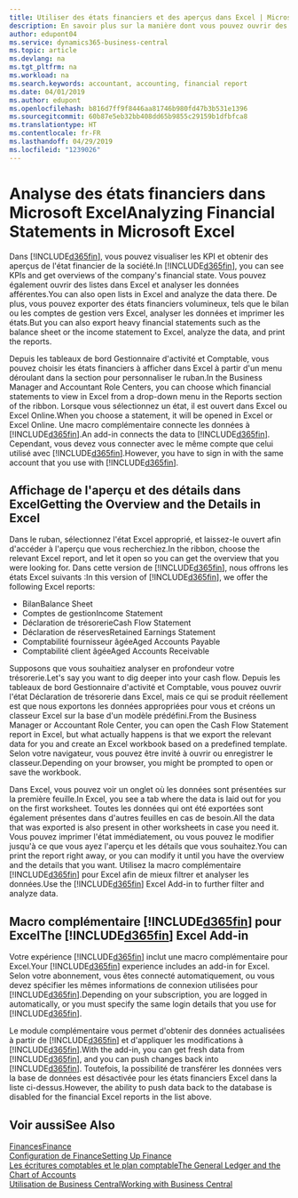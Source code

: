 ```yaml
---
title: Utiliser des états financiers et des aperçus dans Excel | Microsoft Docs
description: En savoir plus sur la manière dont vous pouvez ouvrir des états financiers dans Microsoft Excel à partir de Business Central pour une meilleure analyse.
author: edupont04
ms.service: dynamics365-business-central
ms.topic: article
ms.devlang: na
ms.tgt_pltfrm: na
ms.workload: na
ms.search.keywords: accountant, accounting, financial report
ms.date: 04/01/2019
ms.author: edupont
ms.openlocfilehash: b816d7ff9f8446aa81746b980fd47b3b531e1396
ms.sourcegitcommit: 60b87e5eb32bb408dd65b9855c29159b1dfbfca8
ms.translationtype: HT
ms.contentlocale: fr-FR
ms.lasthandoff: 04/29/2019
ms.locfileid: "1239026"
---
```

# <a name="analyzing-financial-statements-in-microsoft-excel"></a><span data-ttu-id="5701e-103">Analyse des états financiers dans Microsoft Excel</span><span class="sxs-lookup"><span data-stu-id="5701e-103">Analyzing Financial Statements in Microsoft Excel</span></span>
<span data-ttu-id="5701e-104">Dans [!INCLUDE[d365fin](includes/d365fin_md.md)], vous pouvez visualiser les KPI et obtenir des aperçus de l'état financier de la société.</span><span class="sxs-lookup"><span data-stu-id="5701e-104">In [!INCLUDE[d365fin](includes/d365fin_md.md)], you can see KPIs and get overviews of the company's financial state.</span></span> <span data-ttu-id="5701e-105">Vous pouvez également ouvrir des listes dans Excel et analyser les données afférentes.</span><span class="sxs-lookup"><span data-stu-id="5701e-105">You can also open lists in Excel and analyze the data there.</span></span> <span data-ttu-id="5701e-106">De plus, vous pouvez exporter des états financiers volumineux, tels que le bilan ou les comptes de gestion vers Excel, analyser les données et imprimer les états.</span><span class="sxs-lookup"><span data-stu-id="5701e-106">But you can also export heavy financial statements such as the balance sheet or the income statement to Excel, analyze the data, and print the reports.</span></span>  

<span data-ttu-id="5701e-107">Depuis les tableaux de bord Gestionnaire d'activité et Comptable, vous pouvez choisir les états financiers à afficher dans Excel à partir d'un menu déroulant dans la section pour personnaliser le ruban.</span><span class="sxs-lookup"><span data-stu-id="5701e-107">In the Business Manager and Accountant Role Centers, you can choose which financial statements to view in Excel from a drop-down menu in the Reports section of the ribbon.</span></span> <span data-ttu-id="5701e-108">Lorsque vous sélectionnez un état, il est ouvert dans Excel ou Excel Online.</span><span class="sxs-lookup"><span data-stu-id="5701e-108">When you choose a statement, it will be opened in Excel or Excel Online.</span></span> <span data-ttu-id="5701e-109">Une macro complémentaire connecte les données à [!INCLUDE[d365fin](includes/d365fin_md.md)].</span><span class="sxs-lookup"><span data-stu-id="5701e-109">An add-in connects the data to [!INCLUDE[d365fin](includes/d365fin_md.md)].</span></span> <span data-ttu-id="5701e-110">Cependant, vous devez vous connecter avec le même compte que celui utilisé avec [!INCLUDE[d365fin](includes/d365fin_md.md)].</span><span class="sxs-lookup"><span data-stu-id="5701e-110">However, you have to sign in with the same account that you use with [!INCLUDE[d365fin](includes/d365fin_md.md)].</span></span>  

## <a name="getting-the-overview-and-the-details-in-excel"></a><span data-ttu-id="5701e-111">Affichage de l'aperçu et des détails dans Excel</span><span class="sxs-lookup"><span data-stu-id="5701e-111">Getting the Overview and the Details in Excel</span></span>
<span data-ttu-id="5701e-112">Dans le ruban, sélectionnez l'état Excel approprié, et laissez-le ouvert afin d'accéder à l'aperçu que vous recherchiez.</span><span class="sxs-lookup"><span data-stu-id="5701e-112">In the ribbon, choose the relevant Excel report, and let it open so you can get the overview that you were looking for.</span></span> <span data-ttu-id="5701e-113">Dans cette version de [!INCLUDE[d365fin](includes/d365fin_md.md)], nous offrons les états Excel suivants :</span><span class="sxs-lookup"><span data-stu-id="5701e-113">In this version of [!INCLUDE[d365fin](includes/d365fin_md.md)], we offer the following Excel reports:</span></span>

- <span data-ttu-id="5701e-114">Bilan</span><span class="sxs-lookup"><span data-stu-id="5701e-114">Balance Sheet</span></span>  
- <span data-ttu-id="5701e-115">Comptes de gestion</span><span class="sxs-lookup"><span data-stu-id="5701e-115">Income Statement</span></span>  
- <span data-ttu-id="5701e-116">Déclaration de trésorerie</span><span class="sxs-lookup"><span data-stu-id="5701e-116">Cash Flow Statement</span></span>  
- <span data-ttu-id="5701e-117">Déclaration de réserves</span><span class="sxs-lookup"><span data-stu-id="5701e-117">Retained Earnings Statement</span></span>  
- <span data-ttu-id="5701e-118">Comptabilité fournisseur âgée</span><span class="sxs-lookup"><span data-stu-id="5701e-118">Aged Accounts Payable</span></span>  
- <span data-ttu-id="5701e-119">Comptabilité client âgée</span><span class="sxs-lookup"><span data-stu-id="5701e-119">Aged Accounts Receivable</span></span>  

<span data-ttu-id="5701e-120">Supposons que vous souhaitiez analyser en profondeur votre trésorerie.</span><span class="sxs-lookup"><span data-stu-id="5701e-120">Let's say you want to dig deeper into your cash flow.</span></span> <span data-ttu-id="5701e-121">Depuis les tableaux de bord Gestionnaire d'activité et Comptable, vous pouvez ouvrir l'état Déclaration de trésorerie dans Excel, mais ce qui se produit réellement est que nous exportons les données appropriées pour vous et créons un classeur Excel sur la base d'un modèle prédéfini.</span><span class="sxs-lookup"><span data-stu-id="5701e-121">From the Business Manager or Accountant Role Center, you can open the Cash Flow Statement report in Excel, but what actually happens is that we export the relevant data for you and create an Excel workbook based on a predefined template.</span></span> <span data-ttu-id="5701e-122">Selon votre navigateur, vous pouvez être invité à ouvrir ou enregistrer le classeur.</span><span class="sxs-lookup"><span data-stu-id="5701e-122">Depending on your browser, you might be prompted to open or save the workbook.</span></span>  

<span data-ttu-id="5701e-123">Dans Excel, vous pouvez voir un onglet où les données sont présentées sur la première feuille.</span><span class="sxs-lookup"><span data-stu-id="5701e-123">In Excel, you see a tab where the data is laid out for you on the first worksheet.</span></span> <span data-ttu-id="5701e-124">Toutes les données qui ont été exportées sont également présentes dans d'autres feuilles en cas de besoin.</span><span class="sxs-lookup"><span data-stu-id="5701e-124">All the data that was exported is also present in other worksheets in case you need it.</span></span> <span data-ttu-id="5701e-125">Vous pouvez imprimer l'état immédiatement, ou vous pouvez le modifier jusqu'à ce que vous ayez l'aperçu et les détails que vous souhaitez.</span><span class="sxs-lookup"><span data-stu-id="5701e-125">You can print the report right away, or you can modify it until you have the overview and the details that you want.</span></span> <span data-ttu-id="5701e-126">Utilisez la macro complémentaire [!INCLUDE[d365fin](includes/d365fin_md.md)] pour Excel afin de mieux filtrer et analyser les données.</span><span class="sxs-lookup"><span data-stu-id="5701e-126">Use the [!INCLUDE[d365fin](includes/d365fin_md.md)] Excel Add-in to further filter and analyze data.</span></span>  

## <a name="the-included365finincludesd365finmdmd-excel-add-in"></a><span data-ttu-id="5701e-127">Macro complémentaire [!INCLUDE[d365fin](includes/d365fin_md.md)] pour Excel</span><span class="sxs-lookup"><span data-stu-id="5701e-127">The [!INCLUDE[d365fin](includes/d365fin_md.md)] Excel Add-in</span></span>
<span data-ttu-id="5701e-128">Votre expérience [!INCLUDE[d365fin](includes/d365fin_md.md)] inclut une macro complémentaire pour Excel.</span><span class="sxs-lookup"><span data-stu-id="5701e-128">Your [!INCLUDE[d365fin](includes/d365fin_md.md)] experience includes an add-in for Excel.</span></span> <span data-ttu-id="5701e-129">Selon votre abonnement, vous êtes connecté automatiquement, ou vous devez spécifier les mêmes informations de connexion utilisées pour [!INCLUDE[d365fin](includes/d365fin_md.md)].</span><span class="sxs-lookup"><span data-stu-id="5701e-129">Depending on your subscription, you are logged in automatically, or you must specify the same login details that you use for [!INCLUDE[d365fin](includes/d365fin_md.md)].</span></span>  

<span data-ttu-id="5701e-130">Le module complémentaire vous permet d'obtenir des données actualisées à partir de [!INCLUDE[d365fin](includes/d365fin_md.md)] et d'appliquer les modifications à [!INCLUDE[d365fin](includes/d365fin_md.md)].</span><span class="sxs-lookup"><span data-stu-id="5701e-130">With the add-in, you can get fresh data from [!INCLUDE[d365fin](includes/d365fin_md.md)], and you can push changes back into [!INCLUDE[d365fin](includes/d365fin_md.md)].</span></span> <span data-ttu-id="5701e-131">Toutefois, la possibilité de transférer les données vers la base de données est désactivée pour les états financiers Excel dans la liste ci-dessus.</span><span class="sxs-lookup"><span data-stu-id="5701e-131">However, the ability to push data back to the database is disabled for the financial Excel reports in the list above.</span></span>  

## <a name="see-also"></a><span data-ttu-id="5701e-132">Voir aussi</span><span class="sxs-lookup"><span data-stu-id="5701e-132">See Also</span></span>
[<span data-ttu-id="5701e-133">Finances</span><span class="sxs-lookup"><span data-stu-id="5701e-133">Finance</span></span>](finance.md)  
[<span data-ttu-id="5701e-134">Configuration de Finance</span><span class="sxs-lookup"><span data-stu-id="5701e-134">Setting Up Finance</span></span>](finance-setup-finance.md)  
[<span data-ttu-id="5701e-135">Les écritures comptables et le plan comptable</span><span class="sxs-lookup"><span data-stu-id="5701e-135">The General Ledger and the Chart of Accounts</span></span>](finance-general-ledger.md)  
[<span data-ttu-id="5701e-136">Utilisation de Business Central</span><span class="sxs-lookup"><span data-stu-id="5701e-136">Working with Business Central</span></span>](ui-work-product.md)  
